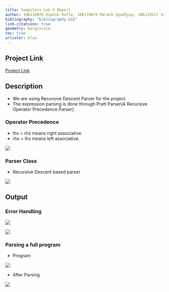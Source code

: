 ```yaml
---
title: Compilers Lab 4 Report
author: 106119029 Dipesh Kafle, 106119073 Marmik Upadhyay, 106119117 Sobhagya Singh Dewal
bibliography: "bibliography.bib"
link-citations: true
geometry: margin=1cm
toc: true
urlcolor: blue
---
```


## Project Link

[Project Link](https://github.com/dipeshkaphle/Enma)

## Description

- We are using Recursive Descent Parser for the project.
- The expression parsing is done through Pratt Parser(A Recursive Operator Precedence Parser).

### Operator Precedence

- lhs > rhs means right associative.
- rhs > lhs means left associative.

![](./op_precedence.png)

### Parser Class

- Recursive Descent based parser

![](./parser_class.png)


## Output

### Error Handling

![](./continue_break.png)

![](./semantic_error.png)

### Parsing a full program

- Program 

![](./program.png)

- After Parsing

![](./parsed_program.png)

 
